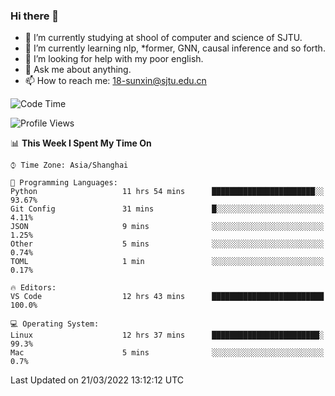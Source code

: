 ### Hi there 👋

<!--
**sunxin000/sunxin000** is a ✨ _special_ ✨ repository because its `README.md` (this file) appears on your GitHub profile.

Here are some ideas to get you started:

- 🔭 I’m currently working on ...
- 🌱 I’m currently learning ...
- 👯 I’m looking to collaborate on ...
- 🤔 I’m looking for help with ...
- 💬 Ask me about ...
- 📫 How to reach me: ...
- 😄 Pronouns: ...
- ⚡ Fun fact: ...
-->
- 🏫 I’m currently studying at shool of computer and science of SJTU.
- 🌱 I’m currently learning nlp, \*former, GNN, causal inference and so forth.
- 🤔 I’m looking for help with my poor english.
- 💬 Ask me about anything.
- 📫 How to reach me: 18-sunxin@sjtu.edu.cn
<!--START_SECTION:waka-->
![Code Time](http://img.shields.io/badge/Code%20Time-125%20hrs%2056%20mins-blue)

![Profile Views](http://img.shields.io/badge/Profile%20Views-10-blue)

📊 **This Week I Spent My Time On** 

```text
⌚︎ Time Zone: Asia/Shanghai

💬 Programming Languages: 
Python                   11 hrs 54 mins      ███████████████████████░░   93.67% 
Git Config               31 mins             █░░░░░░░░░░░░░░░░░░░░░░░░   4.11% 
JSON                     9 mins              ░░░░░░░░░░░░░░░░░░░░░░░░░   1.25% 
Other                    5 mins              ░░░░░░░░░░░░░░░░░░░░░░░░░   0.74% 
TOML                     1 min               ░░░░░░░░░░░░░░░░░░░░░░░░░   0.17%

🔥 Editors: 
VS Code                  12 hrs 43 mins      █████████████████████████   100.0%

💻 Operating System: 
Linux                    12 hrs 37 mins      ████████████████████████░   99.3% 
Mac                      5 mins              ░░░░░░░░░░░░░░░░░░░░░░░░░   0.7%

```


 Last Updated on 21/03/2022 13:12:12 UTC
<!--END_SECTION:waka-->
